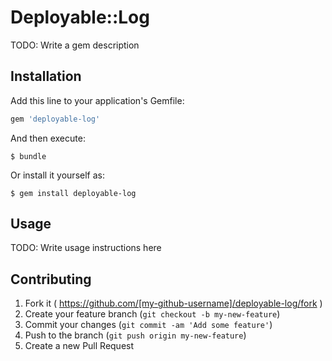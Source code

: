 # Deployable::Log

TODO: Write a gem description

## Installation

Add this line to your application's Gemfile:

```ruby
gem 'deployable-log'
```

And then execute:

    $ bundle

Or install it yourself as:

    $ gem install deployable-log

## Usage

TODO: Write usage instructions here

## Contributing

1. Fork it ( https://github.com/[my-github-username]/deployable-log/fork )
2. Create your feature branch (`git checkout -b my-new-feature`)
3. Commit your changes (`git commit -am 'Add some feature'`)
4. Push to the branch (`git push origin my-new-feature`)
5. Create a new Pull Request
